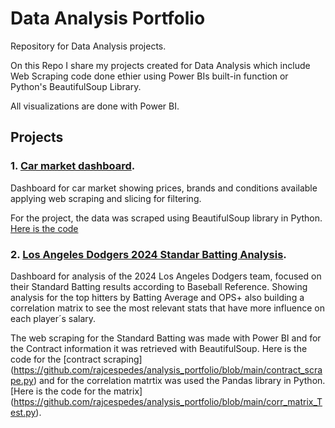 # Data Analysis Portfolio

Repository for Data Analysis projects.

On this Repo I share my projects created for Data Analysis which include Web Scraping code done ethier using Power BIs built-in function or Python's BeautifulSoup Library.

All visualizations are done with Power BI.


## Projects

### 1. [Car market dashboard](https://github.com/rajcespedes/analysis_portfolio/blob/main/Car%20market%20analysis.pdf).

Dashboard for car market showing prices, brands and conditions available applying web scraping and slicing for filtering.

For the project, the data was scraped using BeautifulSoup library in Python. [Here is the code](https://github.com/rajcespedes/analysis_portfolio/blob/main/webscrape.py)

### 2. [Los Angeles Dodgers 2024 Standar Batting Analysis](https://github.com/rajcespedes/analysis_portfolio/blob/main/Los%20Angeles%20Dodgers%20Dashboard.pdf). 

Dashboard for analysis of the 2024 Los Angeles Dodgers team, focused on their Standard Batting results according to Baseball Reference. Showing analysis for the top hitters by Batting Average and OPS+ also building a correlation matrix to see the most relevant stats that have more influence on each player´s salary.

The web scraping for the Standard Batting was made with Power BI and for the Contract information it was retrieved with BeautifulSoup. Here is the code for the [contract scraping] (https://github.com/rajcespedes/analysis_portfolio/blob/main/contract_scrape.py) and for the correlation matrtix was used the Pandas library in Python. [Here is the code for the matrix] (https://github.com/rajcespedes/analysis_portfolio/blob/main/corr_matrix_Test.py).
